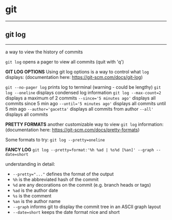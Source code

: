 # git

---
## git log
---
a way to view the history of commits

`git log` opens a pager to view all commits (quit with 'q')

**GIT LOG OPTIONS**
Using git log options is a way to control what `log` displays:
(documentation here: https://git-scm.com/docs/git-log)

`git --no-pager log` prints log to terminal (warning - could be lengthy)
`git log --oneline` displays condensed log information
`git log --max-count=2` displays a maximum of 2 commits
`--since='5 minutes ago'` displays all commits since 5 min ago
`--until='5 minutes ago'` displays all commits until 5 min ago
`--author='gacetta'` displays all commits from author
`--all'` displays all commits

**PRETTY FORMATS**
another customizable way to view `git log` information:
(documentation here: https://git-scm.com/docs/pretty-formats)

Some formats to try:
`git log --pretty=oneline`

**FANCY LOG**
`git log --pretty=format:'%h %ad | %s%d [%an]' --graph --date=short`

understanding in detail:
- `--pretty="..."` defines the format of the output
- `%h` is the abbreviated hash of the commit
- `%d` are any decorations on the commit (e.g. branch heads or tags)
- `%ad` is the author date
- `%s` is the comment
- `%an` is the author name
- `--graph` informs git to display the commit tree in an ASCII graph layout
- `--date=short` keeps the date format nice and short
